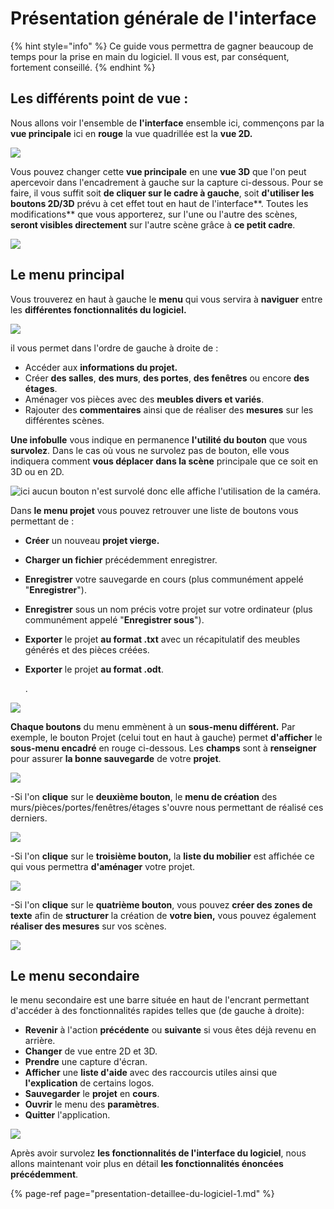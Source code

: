 # Présentation générale de l'interface

{% hint style="info" %}
Ce guide vous permettra de gagner beaucoup de temps pour la prise en main du logiciel. Il vous est, par conséquent, fortement conseillé.
{% endhint %}

## Les différents point de vue :

Nous allons voir l'ensemble de **l'interface** ensemble ici, commençons par la **vue principale** ici en **rouge** la vue quadrillée est la **vue 2D.**   

![](.gitbook/assets/presentationlogicielviewprincipal.jpg)

Vous pouvez changer cette **vue principale** en une **vue 3D** que l'on peut apercevoir dans l'encadrement à gauche sur la capture ci-dessous. Pour se faire, il vous suffit soit **de cliquer sur le cadre à gauche**, soit **d'utiliser les boutons 2D/3D** prévu à cet effet tout en haut de l'interface**. Toutes les modifications** que vous apporterez, sur l'une ou l'autre des scènes, **seront visibles directement** sur l'autre scène grâce à **ce petit cadre**. 

![](.gitbook/assets/presentationlogicielviewsecondaire.jpg)



## **Le menu principal**

Vous trouverez en haut à gauche le **menu** qui vous servira à **naviguer** entre les **différentes fonctionnalités du logiciel.** 

![](.gitbook/assets/presentationlogicielmenustrip.jpg)

il vous permet dans l'ordre de gauche à droite de :  

* Accéder aux **informations du projet.**
* Créer **des salles**, **des murs**, **des portes**, **des fenêtres** ou encore **des étages**.
* Aménager vos pièces avec des **meubles divers et variés**.
* Rajouter des **commentaires** ainsi que de réaliser des **mesures** sur les différentes scènes.  

**Une infobulle** vous indique en permanence **l'utilité du bouton** que vous **survolez**. Dans le cas où vous ne survolez pas de bouton, elle vous indiquera comment **vous déplacer** **dans la scène** principale que ce soit en 3D ou en 2D.

![ici aucun bouton n&apos;est survol&#xE9; donc elle affiche l&apos;utilisation de la cam&#xE9;ra.](.gitbook/assets/presentationlogicielviewbarreastuce.jpg)

Dans **le menu projet** vous pouvez retrouver une liste de boutons vous permettant de : 

* **Créer** un nouveau **projet vierge.**
* **Charger un fichier** précédemment enregistrer.
* **Enregistrer** votre sauvegarde en cours \(plus communément appelé "**Enregistrer**"\).
* **Enregistrer** sous un nom précis votre projet sur votre ordinateur \(plus communément appelé "**Enregistrer sous**"\).
* **Exporter** le projet **au format .txt** avec un récapitulatif des meubles générés et des pièces créées.
* **Exporter** le projet **au format .odt**.

  .

![](.gitbook/assets/presentationongletsousmenu.jpg)

**Chaque boutons** du menu emmènent à un **sous-menu différent.** Par exemple, le bouton Projet \(celui tout en haut à gauche\) permet **d'afficher** le **sous-menu encadré** en rouge ci-dessous. Les **champs** sont à **renseigner** pour assurer **la bonne sauvegarde** de votre **projet**.

![](.gitbook/assets/presentationinspector.jpg)

-Si l'on **clique** sur le **deuxième bouton**, le **menu de création** des murs/pièces/portes/fenêtres/étages s'ouvre nous permettant de réalisé ces derniers.

![](.gitbook/assets/image%20%2828%29.png)

-Si l'on **clique** sur le **troisième bouton,** la **liste du mobilier** est affichée ce qui vous permettra **d'aménager** votre projet.

![](.gitbook/assets/image%20%2813%29.png)

-Si l'on **clique** sur le **quatrième bouton**, vous pouvez **créer des zones de texte** afin de **structurer** la création de **votre bien,** vous pouvez également **réaliser des mesures** sur vos scènes.

![](.gitbook/assets/image%20%288%29.png)

## Le menu secondaire

le menu secondaire est une barre située en haut de l'encrant permettant d'accéder à des fonctionnalités rapides telles que \(de gauche à droite\):

* **Revenir** à l'action **précédente** ou **suivante** si vous êtes déjà revenu en arrière.
* **Changer** de vue entre 2D et 3D.
* **Prendre** une capture d'écran.
* **Afficher** une **liste d'aide** avec des raccourcis utiles ainsi que **l'explication** de certains logos.
* **Sauvegarder** le **projet** en **cours**.
* **Ouvrir** le menu des **paramètres**.
* **Quitter** l'application.

![](.gitbook/assets/presentationmenustrip.jpg)

Après avoir survolez **les fonctionnalités de l'interface du logiciel**, nous allons maintenant voir plus en détail **les fonctionnalités énoncées précédemment**.

{% page-ref page="presentation-detaillee-du-logiciel-1.md" %}













